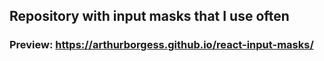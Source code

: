 ## Repository with input masks that I use often

### Preview: https://arthurborgess.github.io/react-input-masks/

